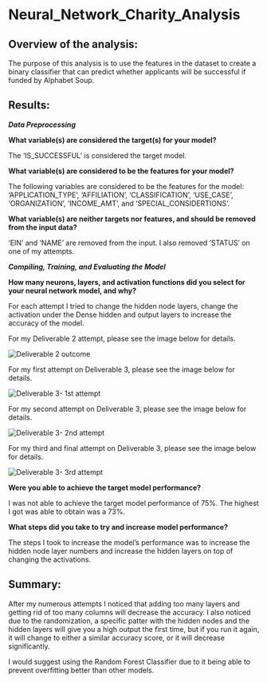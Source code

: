 # Neural_Network_Charity_Analysis

## Overview of the analysis: 

The purpose of this analysis is to use the features in the dataset to create a binary classifier that can predict whether applicants will be successful if funded by Alphabet Soup.

## Results: 

***Data Preprocessing***

**What variable(s) are considered the target(s) for your model?**

The ‘IS_SUCCESSFUL’ is considered the target model.

**What variable(s) are considered to be the features for your model?**

The following variables are considered to be the features for the model: ‘APPLICATION_TYPE’, ‘AFFILIATION’, ‘CLASSIFICATION’, ‘USE_CASE’, ‘ORGANIZATION’, ‘INCOME_AMT’, and ‘SPECIAL_CONSIDERTIONS’.

**What variable(s) are neither targets nor features, and should be removed from the input data?**

‘EIN’ and ‘NAME’ are removed from the input. I also removed ‘STATUS’ on one of my attempts.


***Compiling, Training, and Evaluating the Model***

**How many neurons, layers, and activation functions did you select for your neural network model, and why?**

For each attempt I tried to change the hidden node layers, change the activation under the Dense hidden and output layers to increase the accuracy of the model. 

For my Deliverable 2 attempt, please see the image below for details. 

![Deliverable 2 outcome](https://user-images.githubusercontent.com/92958939/166133076-9522f787-c7e0-4611-9f81-59368d188ae2.png)


For my first attempt on Deliverable 3, please see the image below for details.

![Deliverable 3- 1st attempt](https://user-images.githubusercontent.com/92958939/166133080-6e6e730f-628c-40ed-9cf0-b48859858dba.png)

For my second attempt on Deliverable 3, please see the image below for details.

![Deliverable 3- 2nd attempt](https://user-images.githubusercontent.com/92958939/166133084-2f928c15-fd0a-4501-b87e-c3b921f2896f.png)

For my third and final attempt on Deliverable 3, please see the image below for details.

![Deliverable 3- 3rd attempt](https://user-images.githubusercontent.com/92958939/166133088-5f11da30-616d-489f-b80d-3113afdb6a91.png)


**Were you able to achieve the target model performance?**

I was not able to achieve the target model performance of 75%. The highest I got was able to obtain was a 73%.

**What steps did you take to try and increase model performance?**

The steps I took to increase the model’s performance was to increase the hidden node layer numbers and increase the hidden layers on top of changing the activations.


## Summary: 

After my numerous attempts I noticed that adding too many layers and getting rid of too many columns will decrease the accuracy. I also noticed due to the randomization,  a specific patter with the hidden nodes and the hidden layers will give you a high output the first time, but if you run it again, it will change to either a similar accuracy score, or it will decrease significantly.

I would suggest using the Random Forest Classifier due to it being able to prevent overfitting better than other models. 


